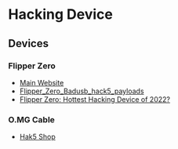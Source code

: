 # Hacking Device

<!--
https://hackaday.com/2020/11/28/hackrf-portapack-firmware-spoofs-all-the-things/

https://github.com/UberGuidoZ/Flipper
-->

## Devices

### Flipper Zero

- [Main Website](https://flipperzero.one/)
- [Flipper_Zero_Badusb_hack5_payloads](https://github.com/nocomp/Flipper_Zero_Badusb_hack5_payloads)
- [Flipper Zero: Hottest Hacking Device of 2022?](https://www.youtube.com/watch?v=VF3xlAm_tdo)

### O.MG Cable

- [Hak5 Shop](https://shop.hak5.org/products/omg-cable)

<!--
https://www.youtube.com/watch?v=Qb8Wvo9u5zE
https://github.com/davidbombal/hak5/blob/main/omg_androidS22Ultra.txt
-->
